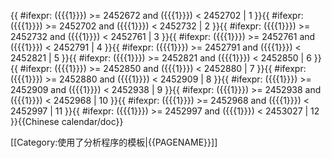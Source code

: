 <includeonly>{{ #ifexpr: ({{{1}}}) >= 2452672 and ({{{1}}}) < 2452702 | 1 }}{{ #ifexpr: ({{{1}}}) >= 2452702 and ({{{1}}}) < 2452732 | 2 }}{{ #ifexpr: ({{{1}}}) >= 2452732 and ({{{1}}}) < 2452761 | 3 }}{{ #ifexpr: ({{{1}}}) >= 2452761 and ({{{1}}}) < 2452791 | 4 }}{{ #ifexpr: ({{{1}}}) >= 2452791 and ({{{1}}}) < 2452821 | 5 }}{{ #ifexpr: ({{{1}}}) >= 2452821 and ({{{1}}}) < 2452850 | 6 }}{{ #ifexpr: ({{{1}}}) >= 2452850 and ({{{1}}}) < 2452880 | 7 }}{{ #ifexpr: ({{{1}}}) >= 2452880 and ({{{1}}}) < 2452909 | 8 }}{{ #ifexpr: ({{{1}}}) >= 2452909 and ({{{1}}}) < 2452938 | 9 }}{{ #ifexpr: ({{{1}}}) >= 2452938 and ({{{1}}}) < 2452968 | 10 }}{{ #ifexpr: ({{{1}}}) >= 2452968 and ({{{1}}}) < 2452997 | 11 }}{{ #ifexpr: ({{{1}}}) >= 2452997 and ({{{1}}}) < 2453027 | 12 }}</includeonly><noinclude>{{Chinese calendar/doc}}

[[Category:使用了分析程序的模板|{{PAGENAME}}]]

</noinclude>